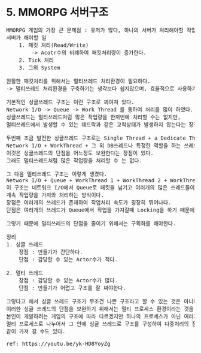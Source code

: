 # 5. MMORPG 서버구조

<pre>
MMORPG 게임의 가장 큰 문제점 : 유저가 많다, 하나의 서버가 처리해야할 작업량이 많다.
서버가 해야할 일  
    1. 패킷 처리(Read/Write)
        -> Acotr수의 비례하여 패킷처리량이 증가한다.
    2. Tick 처리
    3. 그외 System

원활한 패킷처리를 위해서는 멀티쓰레드 처리환경이 필요하다.
-> 멀티쓰레드 처리환경을 구축하기는 생각보다 쉽지않으며, 효율적으로 사용하기위해서는 잘짜여진 구조가 필요하다.

기본적인 싱글쓰레드 구조는 이런 구조로 짜여져 있다.
Network I/O -> Queue -> Work Thread 를 통하여 처리를 많이 하였다.
싱글쓰레드는 멀티쓰레드처럼 많은 작업량을 한꺼번에 처리할 수는 없지만, 
멀티쓰레드에서 발생할 수 있는 데드락과 같은 교착상태가 발생하지 않는다는 장점이 있다.

두번째 조금 발전한 싱글쓰레드 구조로는 Single Thread + a Dedicate Thread
Network I/O + WorkThread + 그 외 DB쓰레드나 특정한 역할을 하는 쓰레드를 추가하는 구조도 있다.
이것은 싱글쓰레드의 단점을 어느정도 보완한다는 장점이 있다.
그래도 멀티쓰레드처럼 많은 작업량을 처리할 수 는 없다.

그 다음 멀티쓰레드 구조는 이렇게 생겼다.
Network I/O + Queue + WorkThread 1 + WorkThread 2 + WorkThread 3 ....
이 구조는 네트워크 I/O에서 Queue로 패킷을 넘기고 여러개의 많은 쓰레드들이 Queue에서
계속 작업량을 가져와 처리하는 방식이다.
장점은 여러개의 쓰레드가 존재하여 작업처리 속도가 굉장히 뛰어나다.
단점은 여러개의 쓰레드가 Queue에서 작업을 가져갈때 Locking을 하기 때문에 그로인해 많은 문제가 발생할 수 있다.

그렇기 때문에 멀티쓰레드의 단점을 줄이기 위해서는 구획화를 해야한다.

정리
1. 싱글 쓰레드 
    장점 : 만들기가 간단하다.
    단점 : 감당할 수 있는 Actor수가 적다.

2. 멀티 쓰레드
    장점 : 감당할 수 있는 Actor수가 많다.
    단점 : 만들기가 어렵고 구조를 잘 짜야한다.

그렇다고 해서 싱글 쓰레드 구조가 무조건 나쁜 구조라고 할 수 있는 것은 아니다.
이러한 싱글 쓰레드의 단점을 보완하기 위해서는 멀티 프로세스 환경이라는 것을 이용할 수 있다.
본인이 개발하려는 게임의 구조에 따라 다르겠지만 하나의 프로세스가 아닌 여러개로 구획화 시킬 수 있는 구조라면
멀티 프로세스로 나누어서 그 안에 싱글 쓰레드로 구조를 구성하여 다중처리의 장점과 싱글쓰레드의 구현의 심플함의 장점을
같이 가져 갈 수도 있다. 

ref: https://youtu.be/yk-HD8YoyZg
</pre>
